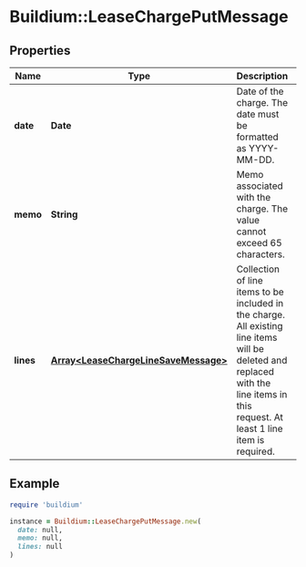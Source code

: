 # Buildium::LeaseChargePutMessage

## Properties

| Name | Type | Description | Notes |
| ---- | ---- | ----------- | ----- |
| **date** | **Date** | Date of the charge. The date must be formatted as YYYY-MM-DD. |  |
| **memo** | **String** | Memo associated with the charge. The value cannot exceed 65 characters. | [optional] |
| **lines** | [**Array&lt;LeaseChargeLineSaveMessage&gt;**](LeaseChargeLineSaveMessage.md) | Collection of line items to be included in the charge. All existing line items will be deleted and replaced with the line items in this request. At least 1 line item is required. |  |

## Example

```ruby
require 'buildium'

instance = Buildium::LeaseChargePutMessage.new(
  date: null,
  memo: null,
  lines: null
)
```

